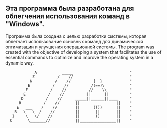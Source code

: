Эта программа была разработана для облегчения использования команд в "Windows".
------------------------------------------------------------------------------------
Программа была создана с целью разработки системы, которая облегчает использование основных команд для динамической оптимизации и улучшения операционной системы.
The program was created with the objective of developing a system that facilitates the use of essential commands to optimize and improve the operating system in a dynamic way.




                 A           _____                         "
                Z          /    //                         "
               N          /    //          {  }            "
              E          /    //          /(==)\           "  
             F          /    //          //    \\          " 
            E          /    //          ||      ||         "         
           D          /    //      _____||______||____     "                       
          R          /    //       ||       __       ||    "                             
         E   ___    /    //        ||      (())      ||    "         
        B   \   \  /    //         ||       ||       ||    "                 
       I     \   \/    //          ||       ()       ||    "          
      C       \_______//           ||________________||    "                                       

